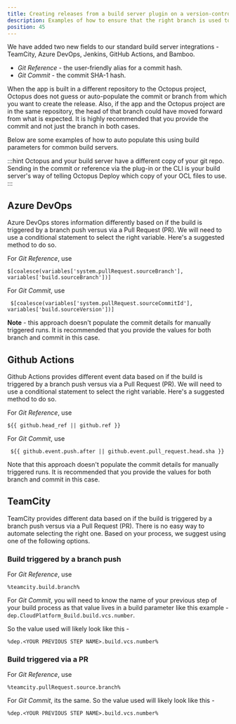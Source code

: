```yaml
---
title: Creating releases from a build server plugin on a version-controlled project
description: Examples of how to ensure that the right branch is used to create the release when using a build server plugin.
position: 45 
---
```


We have added two new fields to our standard build server integrations - TeamCity, Azure DevOps, Jenkins, GitHub Actions, and Bamboo.

* *Git Reference* - the user-friendly alias for a commit hash.
* *Git Commit* - the commit SHA-1 hash.

When the app is built in a different repository to the Octopus project, Octopus does not guess or auto-populate the commit or branch from which you want to create the release. Also, if the app and the Octopus project are in the same repository, the head of that branch could have moved forward from what is expected. It is highly recommended that you provide the commit and not just the branch in both cases.

Below are some examples of how to auto populate this using build parameters for common build servers.

:::hint Octopus and your build server have a different copy of your git repo. Sending in the commit or reference via the plug-in or the CLI is your build server's way of telling Octopus Deploy which copy of your OCL files to use. :::


## Azure DevOps
 
 Azure DevOps stores information differently based on if the build is triggered by a branch push versus via a Pull Request (PR). We will need to use a conditional statement to select the right variable. Here's a suggested method to do so.

 For *Git Reference*, use
 ```
 $[coalesce(variables['system.pullRequest.sourceBranch'], variables['build.sourceBranch'])]
 ```

 For *Git Commit*, use
```
 $[coalesce(variables['system.pullRequest.sourceCommitId'], variables['build.sourceVersion'])]
 ```

**Note** - this approach doesn't populate the commit details for manually triggered runs. It is recommended that you provide the values for both branch and commit in this case.



## Github Actions

Github Actions provides different event data based on if the build is triggered by a branch push versus via a Pull Request (PR). We will need to use a conditional statement to select the right variable. Here's a suggested method to do so.

 For *Git Reference*, use
 ```
 ${{ github.head_ref || github.ref }}
 ```

 For *Git Commit*, use
```
 ${{ github.event.push.after || github.event.pull_request.head.sha }}
 ```

Note that this approach doesn't populate the commit details for manually triggered runs. It is recommended that you provide the values for both branch and commit in this case.



## TeamCity

TeamCity provides different data based on if the build is triggered by a branch push versus via a Pull Request (PR). There is no easy way to automate selecting the right one. Based on your process, we suggest using one of the following options.

### Build triggered by a branch push
 For *Git Reference*, use 
 ```
 %teamcity.build.branch%
 ```
 
 For *Git Commit*, you will need to know the name of your previous step of your build process as that value lives in a build parameter like this example -  `dep.CloudPlatform_Build.build.vcs.number`. 
 
 So the value used will likely look like this -
 ```
 %dep.<YOUR PREVIOUS STEP NAME>.build.vcs.number%
 ```

### Build triggered via a PR
For *Git Reference*, use 
```
%teamcity.pullRequest.source.branch%
```

 For *Git Commit*, its the same. So the value used will likely look like this -
 ```
 %dep.<YOUR PREVIOUS STEP NAME>.build.vcs.number%
 ```
